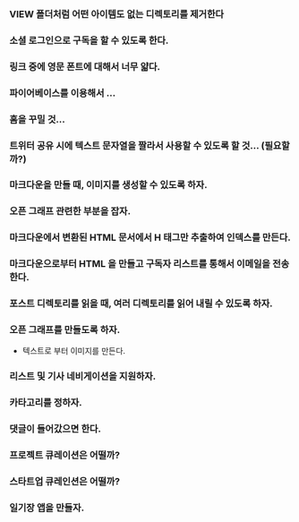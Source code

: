 ### VIEW 폴더처럼 어떤 아이템도 없는 디렉토리를 제거한다
### 소셜 로그인으로 구독을 할 수 있도록 한다.
### 링크 중에 영문 폰트에 대해서 너무 얇다.
### 파이어베이스를 이용해서 ...
### 홈을 꾸밀 것...
### 트위터 공유 시에 텍스트 문자열을 짤라서 사용할 수 있도록 할 것... (필요할까?)
### 마크다운을 만들 때, 이미지를 생성할 수 있도록 하자.
### 오픈 그래프 관련한 부분을 잡자.
### 마크다운에서 변환된 HTML 문서에서 H 태그만 추출하여 인덱스를 만든다.
### 마크다운으로부터 HTML 을 만들고 구독자 리스트를 통해서 이메일을 전송한다.
### 포스트 디렉토리를 읽을 때, 여러 디렉토리를 읽어 내릴 수 있도록 하자.
### 오픈 그래프를 만들도록 하자.

- 텍스트로 부터 이미지를 만든다.

### 리스트 및 기사 네비게이션을 지원하자.
### 카타고리를 정하자.
### 댓글이 들어갔으면 한다.
### 프로젝트 큐레이션은 어떨까?
### 스타트업 큐레인션은 어떨까?
### 일기장 앱을 만들자.